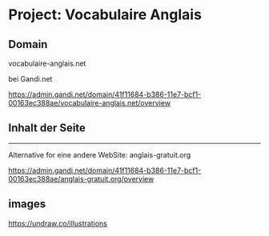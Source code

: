 # Project: Vocabulaire Anglais

## Domain

vocabulaire-anglais.net

bei Gandi.net

https://admin.gandi.net/domain/41f11684-b386-11e7-bcf1-00163ec388ae/vocabulaire-anglais.net/overview

## Inhalt der Seite

---

Alternative for eine andere WebSite: anglais-gratuit.org

https://admin.gandi.net/domain/41f11684-b386-11e7-bcf1-00163ec388ae/anglais-gratuit.org/overview

## images

https://undraw.co/illustrations
